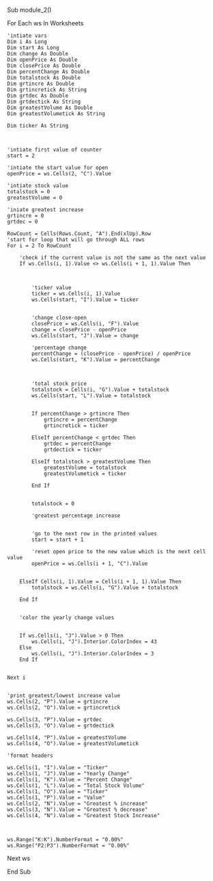 Sub module_2()


For Each ws In Worksheets

    

    'intiate vars
    Dim i As Long
    Dim start As Long
    Dim change As Double
    Dim openPrice As Double
    Dim closePrice As Double
    Dim percentChange As Double
    Dim totalstock As Double
    Dim grtincre As Double
    Dim grtincretick As String
    Dim grtdec As Double
    Dim grtdectick As String
    Dim greatestVolume As Double
    Dim greatestVolumetick As String
    
    Dim ticker As String
    
    
    
    'intiate first value of counter
    start = 2
    
    'intiate the start value for open
    openPrice = ws.Cells(2, "C").Value
    
    'intiate stock value
    totalstock = 0
    greatestVolume = 0
    
    'iniate greatest increase
    grtincre = 0
    grtdec = 0
    
    RowCount = Cells(Rows.Count, "A").End(xlUp).Row
    'start for loop that will go through ALL rows
    For i = 2 To RowCount
    
        'check if the current value is not the same as the next value
        If ws.Cells(i, 1).Value <> ws.Cells(i + 1, 1).Value Then
        
            
        
            'ticker value
            ticker = ws.Cells(i, 1).Value
            ws.Cells(start, "I").Value = ticker
            
            
            'change close-open
            closePrice = ws.Cells(i, "F").Value
            change = closePrice - openPrice
            ws.Cells(start, "J").Value = change
            
            'percentage change
            percentChange = (closePrice - openPrice) / openPrice
            ws.Cells(start, "K").Value = percentChange

            
            
            'total stock price
            totalstock = Cells(i, "G").Value + totalstock
            ws.Cells(start, "L").Value = totalstock
        
            
            If percentChange > grtincre Then
                grtincre = percentChange
                grtincretick = ticker
        
            ElseIf percentChange < grtdec Then
                grtdec = percentChange
                grtdectick = ticker
            
            ElseIf totalstock > greatestVolume Then
                greatestVolume = totalstock
                greatestVolumetick = ticker
            
            End If
            
            
            totalstock = 0
            
            'greatest percentage increase
    
            
            'go to the next row in the printed values
            start = start + 1
            
            'reset open price to the new value which is the next cell value
            openPrice = ws.Cells(i + 1, "C").Value

            
        ElseIf Cells(i, 1).Value = Cells(i + 1, 1).Value Then
            totalstock = ws.Cells(i, "G").Value + totalstock
            
        End If
     
        
        'color the yearly change values
    
    
        If ws.Cells(i, "J").Value > 0 Then
            ws.Cells(i, "J").Interior.ColorIndex = 43
        Else
            ws.Cells(i, "J").Interior.ColorIndex = 3
        End If
        
        
    Next i
    
    
    'print greatest/lowest increase value
    ws.Cells(2, "P").Value = grtincre
    ws.Cells(2, "O").Value = grtincretick
    
    ws.Cells(3, "P").Value = grtdec
    ws.Cells(3, "O").Value = grtdectick
        
    ws.Cells(4, "P").Value = greatestVolume
    ws.Cells(4, "O").Value = greatestVolumetick
    
    'format headers
    
    ws.Cells(1, "I").Value = "Ticker"
    ws.Cells(1, "J").Value = "Yearly Change"
    ws.Cells(1, "K").Value = "Percent Change"
    ws.Cells(1, "L").Value = "Total Stock Volume"
    ws.Cells(1, "O").Value = "Ticker"
    ws.Cells(1, "P").Value = "Value"
    ws.Cells(2, "N").Value = "Greatest % increase"
    ws.Cells(3, "N").Value = "Greatest % decrease"
    ws.Cells(4, "N").Value = "Greatest Stock Increase"
    


    ws.Range("K:K").NumberFormat = "0.00%"
    ws.Range("P2:P3").NumberFormat = "0.00%"
    
Next ws

End Sub
